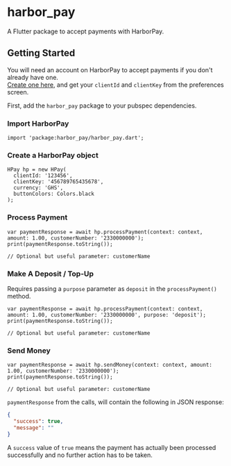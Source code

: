 # harbor_pay

A Flutter package to accept payments with HarborPay.

## Getting Started
You will need an account on HarborPay to accept payments if you don't already have one.  
[Create one here](https://pay.harborstores.com/register), and get your `clientId` and `clientKey` from the preferences screen.

First, add the `harbor_pay` package to your pubspec dependencies.

### Import HarborPay

```
import 'package:harbor_pay/harbor_pay.dart';
```

### Create a HarborPay object

```
HPay hp = new HPay(
  clientId: '123456',
  clientKey: '456789765435678',
  currency: 'GHS',
  buttonColors: Colors.black
);
```

### Process Payment
```
var paymentResponse = await hp.processPayment(context: context, amount: 1.00, customerNumber: '2330000000');  
print(paymentResponse.toString()); 

// Optional but useful parameter: customerName
```

### Make A Deposit / Top-Up

Requires passing a `purpose` parameter as `deposit` in the `processPayment()` method.
```
var paymentResponse = await hp.processPayment(context: context, amount: 1.00, customerNumber: '2330000000', purpose: 'deposit');  
print(paymentResponse.toString()); 

// Optional but useful parameter: customerName
```

### Send Money

```
var paymentResponse = await hp.sendMoney(context: context, amount: 1.00, customerNumber: '2330000000');  
print(paymentResponse.toString()); 

// Optional but useful parameter: customerName
```

`paymentResponse` from the calls, will contain the following  in JSON response:

```json
{
  "success": true,
  "message": ""
}
```
A `success` value of `true` means the payment has actually been processed successfully and no further action has to be taken.